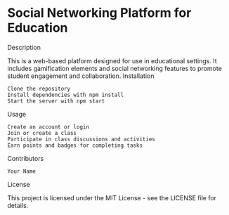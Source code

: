 # Social Networking Platform for Education
Description

This is a web-based platform designed for use in educational settings. It includes gamification elements and social networking features to promote student engagement and collaboration.
Installation

    Clone the repository
    Install dependencies with npm install
    Start the server with npm start

Usage

    Create an account or login
    Join or create a class
    Participate in class discussions and activities
    Earn points and badges for completing tasks

Contributors

    Your Name

License

This project is licensed under the MIT License - see the LICENSE file for details.
